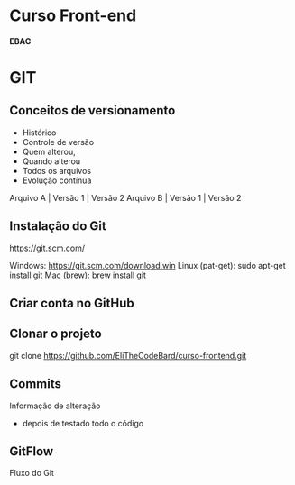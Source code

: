 # Curso Front-end
#### EBAC

# GIT
## Conceitos de versionamento
 - Histórico
 - Controle de versão
 - Quem alterou,
 - Quando alterou
 - Todos os arquivos
 - Evolução contínua

 Arquivo A | Versão 1 | Versão 2
 Arquivo B | Versão 1 | Versão 2

## Instalação do Git
https://git.scm.com/

Windows: https://git.scm.com/download.win
Linux (pat-get): sudo apt-get install git
Mac (brew): brew install git

## Criar conta no GitHub

## Clonar o projeto
git clone https://github.com/EliTheCodeBard/curso-frontend.git

## Commits
Informação de alteração
- depois de testado todo o código

## GitFlow
Fluxo do Git
